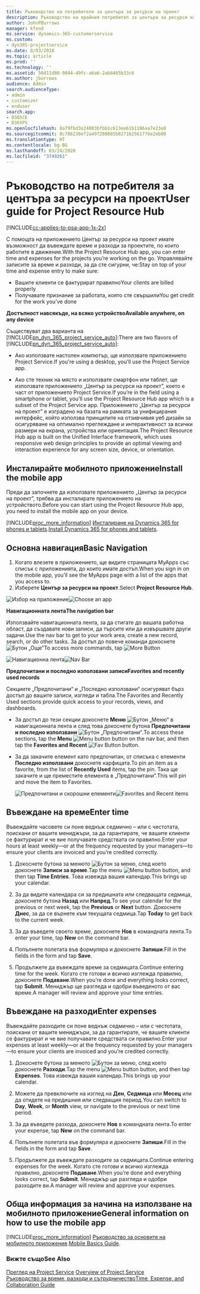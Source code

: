 ```yaml
---
title: Ръководство на потребителя за центъра за ресурси на проект
description: Ръководство на крайния потребител за центъра за ресурси на проект за Project Service
author: JohnPBurrows
manager: kfend
ms.service: dynamics-365-customerservice
ms.custom:
- dyn365-projectservice
ms.date: 8/03/2018
ms.topic: article
ms.prod: ''
ms.technology: ''
ms.assetid: 50411d80-9044-49fc-a6a6-2ab8465b33c6
ms.author: jburrows
audience: Admin
search.audienceType:
- admin
- customizer
- enduser
search.app:
- D365CE
- D365PS
ms.openlocfilehash: 8a79fbd3e24083bfbb1c613ee61b1186aa7e23e8
ms.sourcegitcommit: 8c786230ef2a497280885b827162561776e2eb00
ms.translationtype: HT
ms.contentlocale: bg-BG
ms.lasthandoff: 03/24/2020
ms.locfileid: "3749261"
---
```

# <a name="user-guide-for-project-resource-hub"></a><span data-ttu-id="c471e-103">Ръководство на потребителя за центъра за ресурси на проект</span><span class="sxs-lookup"><span data-stu-id="c471e-103">User guide for Project Resource Hub</span></span>

[!INCLUDE[cc-applies-to-psa-app-1x-2x](../includes/cc-applies-to-psa-app-1x-2x.md)]

<span data-ttu-id="c471e-104">С помощта на приложението Център за ресурси на проект имате възможност да въвеждате време и разходи за проектите, по които работите в движение.</span><span class="sxs-lookup"><span data-stu-id="c471e-104">With the Project Resource Hub app, you can enter time and expenses for the projects you’re working on the go.</span></span> <span data-ttu-id="c471e-105">Управлявайте записите за време и разходи, за да сте сигурни, че:</span><span class="sxs-lookup"><span data-stu-id="c471e-105">Stay on top of your time and expense entry to make sure:</span></span>

- <span data-ttu-id="c471e-106">Вашите клиенти се фактурират правилно</span><span class="sxs-lookup"><span data-stu-id="c471e-106">Your clients are billed properly</span></span>
- <span data-ttu-id="c471e-107">Получавате признание за работата, която сте свършили</span><span class="sxs-lookup"><span data-stu-id="c471e-107">You get credit for the work you’ve done</span></span>

<span data-ttu-id="c471e-108">**Достъпност навсякъде, на всяко устройство**</span><span class="sxs-lookup"><span data-stu-id="c471e-108">**Available anywhere, on any device**</span></span>

<span data-ttu-id="c471e-109">Съществуват два варианта на [!INCLUDE[pn_dyn_365_project_service_auto](../includes/pn-dyn-365-project-service-auto.md)]:</span><span class="sxs-lookup"><span data-stu-id="c471e-109">There are two flavors of [!INCLUDE[pn_dyn_365_project_service_auto](../includes/pn-dyn-365-project-service-auto.md)]:</span></span> 

- <span data-ttu-id="c471e-110">Ако използвате настолен компютър, ще използвате приложението Project Service.</span><span class="sxs-lookup"><span data-stu-id="c471e-110">If you're using a desktop, you'll use the Project Service app.</span></span> 

- <span data-ttu-id="c471e-111">Ако сте техник на място и използвате смартфон или таблет, ще използвате приложението „Център за ресурси на проект”, което е част от приложението Project Service.</span><span class="sxs-lookup"><span data-stu-id="c471e-111">If you’re in the field using a smartphone or tablet, you’ll use the Project Resource Hub app which is a subset of the Project Service  app.</span></span> <span data-ttu-id="c471e-112">Приложението „Център за ресурси на проект” е изградено на базата на рамката за унифицирания интерфейс, който използва принципите на отзивчивия уеб дизайн за осигуряване на оптимално преглеждане и интерактивност за всички размери на екрана, устройства или ориентация.</span><span class="sxs-lookup"><span data-stu-id="c471e-112">The Project Resource Hub app is built on the Unified Interface framework, which uses responsive web design principles to provide an optimal viewing and interaction experience for any screen size, device, or orientation.</span></span> 


## <a name="install-the-mobile-app"></a><span data-ttu-id="c471e-113">Инсталирайте мобилното приложение</span><span class="sxs-lookup"><span data-stu-id="c471e-113">Install the mobile app</span></span>
<span data-ttu-id="c471e-114">Преди да започнете да използвате приложението „Център за ресурси на проект”, трябва да инсталирате приложението на устройството.</span><span class="sxs-lookup"><span data-stu-id="c471e-114">Before you can start using the Project Resource Hub app, you need to install the mobile app on your device.</span></span> 

[!INCLUDE[proc_more_information](../includes/proc-more-information.md)] <span data-ttu-id="c471e-115">[Инсталиране на Dynamics 365 for phones и tablets](../mobile-app/install-dynamics-365-for-phones-and-tablets.md).</span><span class="sxs-lookup"><span data-stu-id="c471e-115">[Install Dynamics 365 for phones and tablets](../mobile-app/install-dynamics-365-for-phones-and-tablets.md).</span></span>

## <a name="basic-navigation"></a><span data-ttu-id="c471e-116">Основна навигация</span><span class="sxs-lookup"><span data-stu-id="c471e-116">Basic Navigation</span></span>
1.  <span data-ttu-id="c471e-117">Когато влезете в приложението, ще видите страницата MyApps със списък с приложенията, до които имате достъп.</span><span class="sxs-lookup"><span data-stu-id="c471e-117">When you sign in on the mobile app, you’ll see the MyApps page with a list of the apps that you access to.</span></span> 
2.  <span data-ttu-id="c471e-118">Изберете **Център за ресурси на проект**.</span><span class="sxs-lookup"><span data-stu-id="c471e-118">Select **Project Resource Hub**.</span></span>

<span data-ttu-id="c471e-119">![Избор на приложение](media/chooseApp_1.png "Избор на приложение")</span><span class="sxs-lookup"><span data-stu-id="c471e-119">![Choose an app](media/chooseApp_1.png "Choose an app")</span></span>

<span data-ttu-id="c471e-120">**Навигационната лента**</span><span class="sxs-lookup"><span data-stu-id="c471e-120">**The navigation bar**</span></span>

<span data-ttu-id="c471e-121">Използвайте навигационната лента, за да стигате до вашата работна област, да създавате нови записи, да търсите или да извършвате други задачи.</span><span class="sxs-lookup"><span data-stu-id="c471e-121">Use the nav bar to get to your work area, create a new record, search, or do other tasks.</span></span> <span data-ttu-id="c471e-122">За достъп до повече команди докоснете ![Бутон „Още”](media/MoreButton.png "Бутон „Повече”")</span><span class="sxs-lookup"><span data-stu-id="c471e-122">To access more commands, tap ![More Button](media/MoreButton.png "More Button")</span></span>

<span data-ttu-id="c471e-123">![Навигационна лента](media/NavBar_2.png "Лента за навигация")</span><span class="sxs-lookup"><span data-stu-id="c471e-123">![Nav Bar](media/NavBar_2.png "Nav Bar")</span></span>

<span data-ttu-id="c471e-124">**Предпочитани и последно използвани записи**</span><span class="sxs-lookup"><span data-stu-id="c471e-124">**Favorites and recently used records**</span></span>

<span data-ttu-id="c471e-125">Секциите „Предпочитани“ и „Последно използвани“ осигуряват бърз достъп до вашите записи, изгледи и табла.</span><span class="sxs-lookup"><span data-stu-id="c471e-125">The Favorites and Recently Used sections provide quick access to your records, views, and dashboards.</span></span> 

- <span data-ttu-id="c471e-126">За достъп до тези секции докоснете **Меню** ![Бутон „Меню“](media/MenuButton.png "Бутон за меню") в навигационната лента и след това докоснете бутона **Предпочитани и последно използвани** ![Бутон „Предпочитани“](media/FavButton.png "Бутон за предпочитани").</span><span class="sxs-lookup"><span data-stu-id="c471e-126">To access these sections, tap the **Menu** ![Menu button](media/MenuButton.png "Menu button") button on the nav bar, and then tap the **Favorites and Recent** ![Fav Button](media/FavButton.png "Fav Button") button.</span></span>

- <span data-ttu-id="c471e-127">За да закачите елемент като предпочитан, от списъка с елементи **Последно използвани** докоснете карфицата.</span><span class="sxs-lookup"><span data-stu-id="c471e-127">To pin an item as a favorite, from the list of **Recently Used** items, tap the pin.</span></span> <span data-ttu-id="c471e-128">Така ще закачите и ще преместите елемента в „Предпочитани”.</span><span class="sxs-lookup"><span data-stu-id="c471e-128">This will pin and move the item to Favorites.</span></span>

  <span data-ttu-id="c471e-129">![Предпочитани и скорошни елементи](media/Favs_3.png "Предпочитани и скорошни елементи")</span><span class="sxs-lookup"><span data-stu-id="c471e-129">![Favorites and Recent items](media/Favs_3.png "Favorites and Recent items")</span></span>
 
## <a name="enter-time"></a><span data-ttu-id="c471e-130">Въвеждане на време</span><span class="sxs-lookup"><span data-stu-id="c471e-130">Enter time</span></span>
<span data-ttu-id="c471e-131">Въвеждайте часовете си поне веднъж седмично – или с честотата, поискани от вашите мениджъри, за да гарантирате, че вашите клиенти се фактурират и че вие получавате средствата си правилно.</span><span class="sxs-lookup"><span data-stu-id="c471e-131">Enter your hours at least weekly—or at the frequency requested by your managers—to ensure your clients are invoiced and you’re credited correctly.</span></span>

1. <span data-ttu-id="c471e-132">Докоснете бутона за менюто ![Бутон за меню](media/MenuButton.png "Бутон за меню"), след което докоснете **Записи за време**.</span><span class="sxs-lookup"><span data-stu-id="c471e-132">Tap the menu ![Menu button](media/MenuButton.png "Menu button") button, and then tap **Time Entries**.</span></span> <span data-ttu-id="c471e-133">Това извежда вашия календар.</span><span class="sxs-lookup"><span data-stu-id="c471e-133">This brings up your calendar.</span></span>

2. <span data-ttu-id="c471e-134">За да видите календара си за предишната или следващата седмица, докоснете бутона **Назад** или **Напред**.</span><span class="sxs-lookup"><span data-stu-id="c471e-134">To see your calendar for the previous or next week, tap the **Previous** or **Next** button.</span></span> <span data-ttu-id="c471e-135">Докоснете **Днес**, за да се върнете към текущата седмица.</span><span class="sxs-lookup"><span data-stu-id="c471e-135">Tap **Today** to get back to the current week.</span></span>

3. <span data-ttu-id="c471e-136">За да въведете своето време, докоснете **Нов** в командната лента.</span><span class="sxs-lookup"><span data-stu-id="c471e-136">To enter your time, tap **New** on the command bar.</span></span> 

4. <span data-ttu-id="c471e-137">Попълнете полетата във формуляра и докоснете **Запиши**.</span><span class="sxs-lookup"><span data-stu-id="c471e-137">Fill in the fields in the form and tap **Save**.</span></span>

5. <span data-ttu-id="c471e-138">Продължете да въвеждате време за седмицата.</span><span class="sxs-lookup"><span data-stu-id="c471e-138">Continue entering time for the week.</span></span> <span data-ttu-id="c471e-139">Когато сте готови и всичко изглежда правилно, докоснете **Подаване**.</span><span class="sxs-lookup"><span data-stu-id="c471e-139">When you’re done and everything looks correct, tap **Submit**.</span></span> <span data-ttu-id="c471e-140">Мениджър ще разгледа и одобри въведеното от вас време.</span><span class="sxs-lookup"><span data-stu-id="c471e-140">A manager will review and approve your time entries.</span></span>

## <a name="enter-expenses"></a><span data-ttu-id="c471e-141">Въвеждане на разходи</span><span class="sxs-lookup"><span data-stu-id="c471e-141">Enter expenses</span></span> 
<span data-ttu-id="c471e-142">Въвеждайте разходите си поне веднъж седмично – или с честотата, поискани от вашите мениджъри, за да гарантирате, че вашите клиенти се фактурират и че вие получавате средствата си правилно.</span><span class="sxs-lookup"><span data-stu-id="c471e-142">Enter your expenses at least weekly—or at the frequency requested by your managers—to ensure your clients are invoiced and you’re credited correctly.</span></span>

1. <span data-ttu-id="c471e-143">Докоснете бутона за менюто ![Бутон за меню](media/MenuButton.png "Бутон за меню"), след което докоснете **Разходи**.</span><span class="sxs-lookup"><span data-stu-id="c471e-143">Tap the menu ![Menu button](media/MenuButton.png "Menu button") button, and then tap **Expenses**.</span></span> <span data-ttu-id="c471e-144">Това извежда вашия календар.</span><span class="sxs-lookup"><span data-stu-id="c471e-144">This brings up your calendar.</span></span>

2. <span data-ttu-id="c471e-145">Можете да превключите на изглед на **Ден**, **Седмица** или **Месец** или да отидете на предишния или следващия период.</span><span class="sxs-lookup"><span data-stu-id="c471e-145">You can switch to **Day**, **Week**, or **Month** view, or navigate to the previous or next time period.</span></span> 

3. <span data-ttu-id="c471e-146">За да въведете разхода, докоснете **Нов** в командната лента.</span><span class="sxs-lookup"><span data-stu-id="c471e-146">To enter your expense, tap **New** on the command bar.</span></span> 

4. <span data-ttu-id="c471e-147">Попълнете полетата във формуляра и докоснете **Запиши**.</span><span class="sxs-lookup"><span data-stu-id="c471e-147">Fill in the fields in the form and tap **Save**.</span></span>

5. <span data-ttu-id="c471e-148">Продължете да въвеждате разходите за седмицата.</span><span class="sxs-lookup"><span data-stu-id="c471e-148">Continue entering expenses for the week.</span></span> <span data-ttu-id="c471e-149">Когато сте готови и всичко изглежда правилно, докоснете **Подаване**.</span><span class="sxs-lookup"><span data-stu-id="c471e-149">When you’re done and everything looks correct, tap **Submit**.</span></span> <span data-ttu-id="c471e-150">Мениджър ще разгледа и одобри разходите ви.</span><span class="sxs-lookup"><span data-stu-id="c471e-150">A manager will review and approve your expenses.</span></span>

## <a name="general-information-on-how-to-use-the-mobile-app"></a><span data-ttu-id="c471e-151">Обща информация за начина на използване на мобилното приложение</span><span class="sxs-lookup"><span data-stu-id="c471e-151">General information on how to use the mobile app</span></span> 
[!INCLUDE[proc_more_information](../includes/proc-more-information.md)] <span data-ttu-id="c471e-152">[Ръководство за основите на мобилното приложение](../mobile-app/dynamics-365-phones-tablets-users-guide.md).</span><span class="sxs-lookup"><span data-stu-id="c471e-152">[Mobile Basics Guide](../mobile-app/dynamics-365-phones-tablets-users-guide.md).</span></span>

### <a name="see-also"></a><span data-ttu-id="c471e-153">Вижте също</span><span class="sxs-lookup"><span data-stu-id="c471e-153">See Also</span></span>  
 <span data-ttu-id="c471e-154">[Преглед на Project Service](../project-service/overview.md) </span><span class="sxs-lookup"><span data-stu-id="c471e-154">[Overview of Project Service](../project-service/overview.md) </span></span>  
 [<span data-ttu-id="c471e-155">Ръководство за време, разходи и сътрудничество</span><span class="sxs-lookup"><span data-stu-id="c471e-155">Time, Expense, and Collaboration Guide</span></span>](../project-service/time-expense-collaboration-guide.md)   
 
